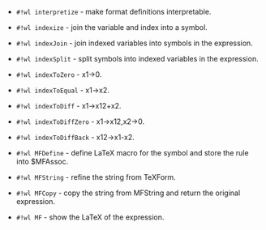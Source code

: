 <!-- Format.wl -->

* `#!wl interpretize` - make format definitions interpretable.


<!-- Index.wl -->

* `#!wl indexize` - join the variable and index into a symbol.

* `#!wl indexJoin` - join indexed variables into symbols in the expression.

* `#!wl indexSplit` - split symbols into indexed variables in the expression.

* `#!wl indexToZero` - x1->0.

* `#!wl indexToEqual` - x1->x2.

* `#!wl indexToDiff` - x1->x12+x2.

* `#!wl indexToDiffZero` - x1->x12,x2->0.

* `#!wl indexToDiffBack` - x12->x1-x2.


<!-- MFDefine.wl -->

* `#!wl MFDefine` - define LaTeX macro for the symbol and store the rule into $MFAssoc.


<!-- MF.wl -->

* `#!wl MFString` - refine the string from TeXForm.

* `#!wl MFCopy` - copy the string from MFString and return the original expression.

* `#!wl MF` - show the LaTeX of the expression.